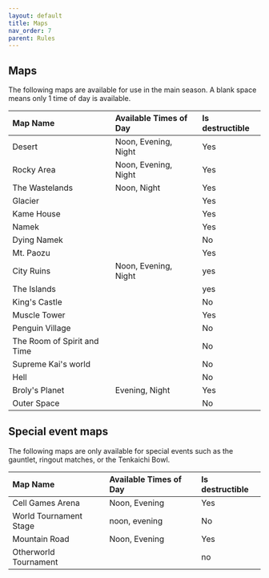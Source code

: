 ```yaml
---
layout: default
title: Maps
nav_order: 7
parent: Rules
---
```


## Maps

The following maps are available for use in the main season. A blank space means only 1 time of day is available.

| Map Name                    | Available Times of Day | Is destructible | 
|:----------------------------|:-----------------------|:----------------|
| Desert                      | Noon, Evening, Night   | Yes             |
| Rocky Area                  | Noon, Evening, Night   | Yes             |
| The Wastelands              | Noon, Night            | Yes             |
| Glacier                     |                        | Yes             |
| Kame House                  |                        | Yes             |
| Namek                       |                        | Yes             |
| Dying Namek                 |                        | No              |
| Mt. Paozu                   |                        | Yes             |
| City Ruins                  | Noon, Evening, Night   | yes             |
 | The Islands                 |                        | yes             |
| King's Castle               |                        | No              |
| Muscle Tower                |                        | Yes             |
| Penguin Village             |                        | No              |
| The Room of Spirit and Time |                        | No              |
| Supreme Kai's world         |                        | No              |
| Hell                        |                        | No              |
| Broly's Planet              | Evening, Night         | Yes             |
| Outer Space                 |                        | No              |

    
    
## Special event maps

The following maps are only available for special events such as the gauntlet, ringout matches, or the Tenkaichi Bowl.

| Map Name               | Available Times of Day | Is destructible    | 
|:-----------------------|:-----------------------|:-------------------|
| Cell Games Arena       | Noon, Evening          | Yes                |
| World Tournament Stage | noon, evening          | No                 |
| Mountain Road          | Noon, Evening          | Yes                |
| Otherworld Tournament  |                        | no                 |
